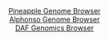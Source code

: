 <div id="Pineapple_Genome_Browser" align="center">
  <a href="https://igv.org/app/?sessionURL=blob:zZJda9swFIb_i6BlA8eWbMepDWXks83SbV1T10tLMYosO1psyZVkp2nIf59aNnazQnOxMdCFdNDHex49O9BSqZjgIAKujbo2QsACaiU2c1zVJf2MK6pAlONSUQtImlNJOaEg2oEcK43jqwtzcqV1rSLHYbruVJgXwlaejSv8JDjeKJuIyhmKssRLIbEWUjkDiVvhsKLtbOgS17Vt3vbsrpNhjR1c1ivBlXBqyot0Y.5Lf5XSgnJR0bRqSs1eAqQmj8mY2Tn.0E_mfUKoUjO6nWan_dm0f.ON49uzYHgbfzlP4iA5nrOCY91IejocLDQeBYk37yKc9ybnZ_qaTGfnizU58kbH48eaSapOUQ.d.Ai5XmjAMJ7Rx_.pZzPYgX0HuU8Scjke.dVNPR1khS9u6.t1tlp8faXvvQVKQRrjASAr2YsQtDwYWF036DxP0YkF4TMdKRiI7u4toCUma7P9bgf0tja2AEUfmhdxLCBkRiWIOiGEPRSGbtfv.TAM0d7agUaWfw_tJL4Ke9Dtu26Q5qzURuUsVbxWNubcbkluF08HsvTYKJRwe8ZYjB6aJOxXaLwgF0fu4CP6I00fGgLm8ZcPNK2.JdM_8e4tQWy9PFS2b1m7njRXfLs6cieL.BIOsqH7aRKX32eb.FVAh8HJhaywNvtNxSx_GtdiyTDXptAyxZasZHqbGI5iAyJjtREXEFEKYyKQxfIdtKCFuvD9b0G9_f3.Bw--">Pineapple Genome Browser</a>
</div>
<div id="Alphonso_Genome_Browser" align="center">
  <a href="https://igv.org/app/?sessionURL=blob:zZNdb9owFIb_iyWqTQpJ7EBCIqGJUugYXVrBAlurKjKJE1wSO7OdAEX897lo0246qVxsmpQL.8gf73n85AAaIiTlDAQAmbBrQggMINd8O8dlVZAQl0SCIMOFJAYQJCOCsISA4AAyLBWOZjd651qpSgaWRVXVLjHLuSkdE5f4mTO8lWbCS2vIiwKvuMCKC2ldCtxwi.ZNe0tWuKpMfbdjdq0UK2zholpzJrlVEZbHW31e_KsU54TxksRlXSh6ChDrPDpjamb4w2A5HyQJkXJK9pO0P5hOBgtnFN1fu8P76PbjMnKXF3OaM6xqQfrXodgsFjfLp0ylZLaPqMNJWMh6mn5rOVcXo11FBZF96MFeB0LHdjUYylKy.5961h89s.8eGoQTkbkIZauxKzq1N22u_NKfiM0f.j4aoOBJrT0AyVp4AbQNXTa6yG2_DGHPsG1f0xGcguDh0QBK4GSjlz8cgNpX2hYgyff6JI4BuEiJAEHbt20P.j7qdryO7fvwaBxALYq_h3YczXzPRgOE3DijhdIqp7FklTQxY2aTZGb.fCbLu.FiMefTFhqjdE4S12FPd8lTOHI30XD7Kk1PE9CXnx5Qt_qWTP_Eu7cEMdXqXNn2n7qfd94XO5RfQzbZtdBlvpgoOGS3avz6b_YC6Dw4GRclVnq9rujpT.MaLChmShcaKumKFlTtl5oj34IAIkeLCxJecG0iEPnqnW3YBuza738L6hwfjz8A">Alphonso Genome Browser</a>
</div>


<div id="DAF_Genomics_Browser" align="center">
  <a href="https://igv.org/app/?sessionURL=blob:tZFra9swFIb_i6D95JtkJ64NYXiru5WOpiS4Zi4lnNnHsVfbciQ5aRry3ye8jkG7MQYdSELiXN5X5zmQLQpZ846EhFl0YlFKDCIrvltC2zd4DS1KEpbQSDSIwBIFdjmS8EBKkAqSxWddWSnVy9C2CyjNNXa8rXNpSdeC3pR8UBXqVJNZ0MIT72AnrZy3OlmBDU1f8U5yG_IcpTQdu8duvdqBPn7GVmNLXLVDo.pRdaVNaGOFVYJ2W3cFPv7FyH9Q1qt.F6XLaKy_wv1lMYuuLqNbN06yj9MPWTL_lCbT9HRZrztQg8CZ95Td3F7IfZVBisV1LBzMys235dzlJ.75afzY1wLljPr0zKOU.owcDdLwfNAISF4JGlLP8NmZwTzPfL66k6megeA1Ce_uDaIE5A86_e5A1L7XoIjEzTAyMwgXBQoSmoHj.DQI2MTzPScI6NE4kEE0b0zyIlkEvsMixqbWV2i1flk34_i00OvgW2F80Vnvf8U035zH8Y3TsuoLr9NhvThh73eTeIPb7YP3W1Cu9v_Hj5VctKB06MfzGQs0Wq_FTv3i4h7vj98B">DAF Genomics Browser</a>
</div>
